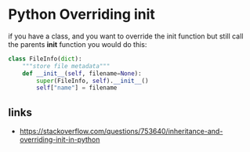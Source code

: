 # Python Overriding __init__

if you have a class, and you want to override the init function but still
call the parents __init__ function you would do this:

```python
class FileInfo(dict):
    """store file metadata"""
    def __init__(self, filename=None):
        super(FileInfo, self).__init__()
        self["name"] = filename
```


## links
- https://stackoverflow.com/questions/753640/inheritance-and-overriding-init-in-python
